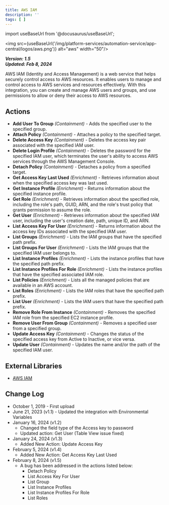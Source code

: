 ```yaml
---
title: AWS IAM
description: ''
tags: [ ]
---
```

import useBaseUrl from '@docusaurus/useBaseUrl';

<img src={useBaseUrl('/img/platform-services/automation-service/app-central/logos/aws.png')} alt="aws" width="50"/>

***Version: 1.5  
Updated: Feb 8, 2024***

AWS IAM (Identity and Access Management) is a web service that helps securely control access to AWS resources. It enables users to manage and control access to AWS services and resources effectively. With this integration, you can create and manage AWS users and groups, and use permissions to allow or deny their access to AWS resources.

## Actions

* **Add User To Group** *(Containment)* - Adds the specified user to the specified group.
* **Attach Policy** *(Containment)* - Attaches a policy to the specified target.
* **Delete Access Key** *(Containment)* - Deletes the access key pair associated with the specified IAM user.
* **Delete Login Profile** *(Containment)* - Deletes the password for the specified IAM user, which terminates the user's ability to access AWS services through the AWS Management Console.
* **Detach Policy** *(Containment)* - Detaches a policy from a specified target.
* **Get Access Key Last Used** *(Enrichment)* - Retrieves information about when the specified access key was last used.
* **Get Instance Profile** *(Enrichment)* - Returns information about the specified instance profile.
* **Get Role** *(Enrichment)* - Retrieves information about the specified role, including the role's path, GUID, ARN, and the role's trust policy that grants permission to assume the role.
* **Get User** *(Enrichment)* - Retrieves information about the specified IAM user, including the user's creation date, path, unique ID, and ARN.
* **List Access Key For User** *(Enrichment)* - Returns information about the access key IDs associated with the specified IAM user.
* **List Groups** *(Enrichment)* - Lists the IAM groups that have the specified path prefix.
* **List Groups For User** *(Enrichment)* - Lists the IAM groups that the specified IAM user belongs to.
* **List Instance Profiles** *(Enrichment)* - Lists the instance profiles that have the specified path prefix.
* **List Instance Profiles For Role** *(Enrichment)* - Lists the instance profiles that have the specified associated IAM role.
* **List Policies** *(Enrichment)* - Lists all the managed policies that are available in an AWS account.
* **List Roles** *(Enrichment)* - Lists the IAM roles that have the specified path prefix.
* **List User** *(Enrichment)* - Lists the IAM users that have the specified path prefix.
* **Remove Role From Instance** *(Containment)* - Removes the specified IAM role from the specified EC2 instance profile.
* **Remove User From Group** *(Containment)* - Removes a specified user from a specified group.
* **Update Access Key** *(Containment)* - Changes the status of the specified access key from Active to Inactive, or vice versa.
* **Update User** *(Containment)* - Updates the name and/or the path of the specified IAM user.

## External Libraries

* [AWS IAM](https://github.com/boto/boto3/blob/develop/LICENSE)

## Change Log

* October 1, 2019 - First upload
* June 21, 2023 (v1.1) - Updated the integration with Environmental Variables
* January 16, 2024 (v1.2)
    + Changed the field type of the Access key to password
    + Updated action: Get User (Table View issue fixed)
* January 24, 2024 (v1.3)
    + Added New Action: Update Access Key
* February 5, 2024 (v1.4)
    + Added New Action: Get Access Key Last Used
* February 8, 2024 (v1.5)
    * A bug has been addressed in the actions listed below:
        * Detach Policy
        * List Access Key For User
        * List Group
        * List Instance Profiles
        * List Instance Profiles For Role
        * List Roles
